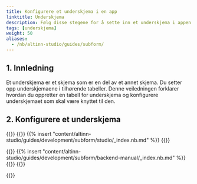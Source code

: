 ```yaml
---
title: Konfigurere et underskjema i en app
linktitle: Underskjema
description: Følg disse stegene for å sette inn et underskjema i appen din.
tags: [underskjema]
weight: 50
aliases:
  - /nb/altinn-studio/guides/subform/
---
```


## 1. Innledning

Et underskjema er et skjema som er en del av et annet skjema.
Du setter opp underskjemaene i tilhørende tabeller. Denne veiledningen forklarer hvordan du oppretter en tabell for underskjema og konfigurere underskjemaet som skal være knyttet til den.

## 2. Konfigurere et underskjema

{{<content-version-selector classes="border-box">}}
{{<content-version-container version-label="Altinn Studio Designer">}}
{{% insert "content/altinn-studio/guides/development/subform/studio/_index.nb.md" %}}
{{</content-version-container>}}

{{<content-version-container version-label="Manuelt oppsett">}}
{{% insert "content/altinn-studio/guides/development/subform/backend-manual/_index.nb.md" %}}
{{</content-version-container>}}
{{</content-version-selector>}}

{{<children />}}
